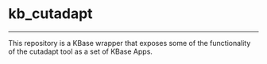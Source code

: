 
# kb_cutadapt
---

This repository is a KBase wrapper that exposes some of the functionality of the cutadapt tool as a set of KBase Apps.
